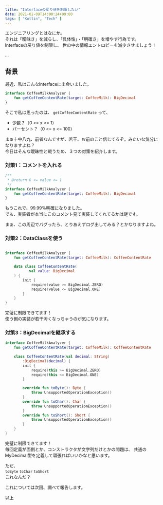 ```yaml
---
title: "Interfaceの戻り値を制限したい"
date: 2021-02-09T14:00:24+09:00
tags: [ "Kotlin", "Tech" ]
---
```


エンジニアリングとはなにか。  
それは「曖昧さ」を減らし、「具体性」・「明確さ」を増やす行為です。  
Interfaceの戻り値を制限し、 世の中の情報エントロピーを減少させましょう！

...

## 背景

最近、私はこんなInterfaceに出会いました。

```kotlin
interface CoffeeMilkAnalyzer {
    fun getCoffeeContentRate(target: CoffeeMilk): BigDecimal
}
```

そこで私は思ったのは、 `getCoffeeContentRate` って、

* 少数？（0 <= x <= 1）
* パーセント？（0 <= x <= 100）

まぁ十中八九、前者なんですが、若干、お前のこと信じてるぞ。みたいな気分になりますよね？  
今日はそんな曖昧性と戦うため、３つの対策を紹介します。

### 対策1：コメントを入れる

```kotlin
/**
 * @return 0 <= value <= 1
 */
interface CoffeeMilkAnalyzer {
    fun getCoffeeContentRate(target: CoffeeMilk): BigDecimal
}
```
もうこれで、99.99%明確になりました。  
でも、実装者が本当にこのコメント見て実装してくれてるかは謎です。

まぁ、この周辺でバグったら、とりあえずログ出してみる？とかなりますよね。

### 対策2：DataClassを使う

```kotlin

interface CoffeeMilkAnalyzer {
    fun getCoffeeContentRate(target: CoffeeMilk): CoffeeContentRate
    
    data class CoffeeContentRate(
           val value: BigDecimal
    ) {
        init {
            require(value >= BigDecimal.ZERO)
            require(value <= BigDecimal.ONE)
        }
    }
}
```

完璧に制限できてます！  
使う側の実装が若干汚くなっちゃうのが気になります。  

### 対策3：BigDecimalを継承する

```kotlin
interface CoffeeMilkAnalyzer {
    fun getCoffeeContentRate(target: CoffeeMilk): CoffeeContentRate
    
    class CoffeeContentRate(val decimal: String)
        :BigDecimal(decimal) {
        init {
            require(this >= BigDecimal.ZERO)
            require(this <= BigDecimal.ONE)
        }

        override fun toByte(): Byte {
            throw UnsupportedOperationException()
        }
        override fun toChar(): Char {
            throw UnsupportedOperationException()
        }
        override fun toShort(): Short {
            throw UnsupportedOperationException()
        }
    }
}
```

完璧に制限できてます！  
毎回定義が面倒とか、コンストラクタが文字列だけとかの問題は、
共通のMyDecimal型を定義して頑張ればいいかなと思います。  

ただ、   
`toByte` `toChar` `toShort`  
これなんだ？

これについては次回、調べて報告します。

以上
